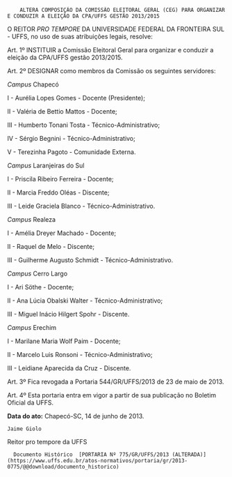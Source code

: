         ALTERA COMPOSIÇÃO DA COMISSÃO ELEITORAL GERAL (CEG) PARA ORGANIZAR E CONDUZIR A ELEIÇÃO DA CPA/UFFS GESTÃO 2013/2015  

O REITOR *PRO TEMPORE* DA UNIVERSIDADE FEDERAL DA FRONTEIRA SUL - UFFS, no uso de suas atribuições legais, resolve:

 Art. 1º INSTITUIR a Comissão Eleitoral Geral para organizar e conduzir a eleição da CPA/UFFS gestão 2013/2015.

 Art. 2º DESIGNAR como membros da Comissão os seguintes servidores:

 *Campus* Chapecó

 I - Aurélia Lopes Gomes - Docente (Presidente);

 II - Valéria de Bettio Mattos - Docente;

 III - Humberto Tonani Tosta - Técnico-Administrativo;

 IV - Sérgio Begnini - Técnico-Administrativo;

 V - Terezinha Pagoto - Comunidade Externa.

 *Campus* Laranjeiras do Sul

 I - Priscila Ribeiro Ferreira - Docente;

 II - Marcia Freddo Oléas - Discente;

 III - Leide Graciela Blanco - Técnico-Administrativo.

  

 *Campus* Realeza

 I - Amélia Dreyer Machado - Docente;

 II - Raquel de Melo - Discente;

 III - Guilherme Augusto Schmidt - Técnico-Administrativo.

  

 *Campus* Cerro Largo

 I - Ari Söthe - Docente;

 II - Ana Lúcia Obalski Walter - Técnico-Administrativo;

 III - Miguel Inácio Hilgert Spohr - Discente.

 *Campus* Erechim

 I - Marilane Maria Wolf Paim - Docente;

 II - Marcelo Luis Ronsoni - Técnico-Administrativo;

 III - Leidiane Aparecida da Cruz - Discente.

 Art. 3º Fica revogada a Portaria 544/GR/UFFS/2013 de 23 de maio de 2013.

 Art. 4º Esta portaria entra em vigor a partir de sua publicação no Boletim Oficial da UFFS.

  

   **Data do ato:** Chapecó-SC, 14 de junho de 2013.   
 

    Jaime Giolo   
 Reitor pro tempore da UFFS 

      Documento Histórico  [PORTARIA Nº 775/GR/UFFS/2013 (ALTERADA)](https://www.uffs.edu.br/atos-normativos/portaria/gr/2013-0775/@@download/documento_historico)     
      